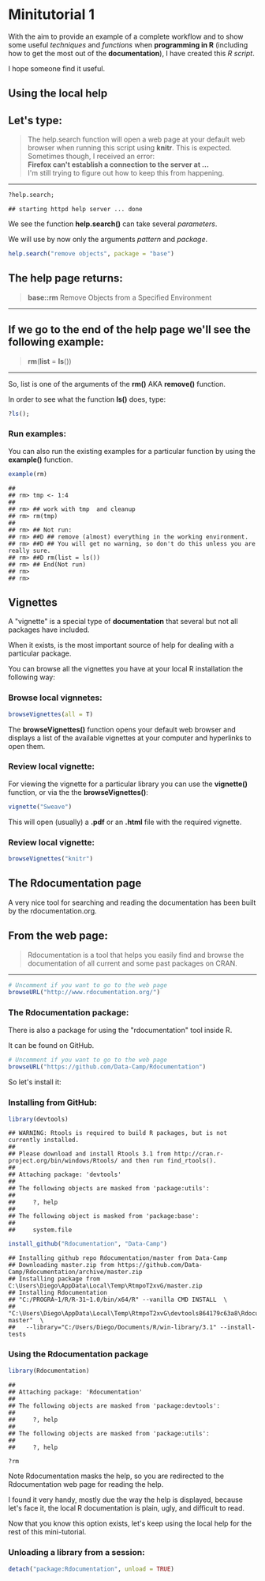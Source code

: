 Minitutorial 1
========================================================

With the aim to provide an example of a complete workflow and to show some useful *techniques* and *functions* when **programming in R** (including how to get the most out of the **documentation**), I have created this *R script*.

I hope someone find it useful.

Using the local help
--------------------
Let's type:
 ---
> The help.search function will open a web page at your default web browser when running this script using **knitr**. This is expected.  
Sometimes though, I received an error:  
**Firefox can't establish a connection to the server at ...**  
I'm still trying to figure out how to keep this from happening.
 
 ---

```r
?help.search;
```

```
## starting httpd help server ... done
```

We see the function **help.search()** can take several *parameters*.  

We will use by now only the arguments *pattern* and *package*.

```r
help.search("remove objects", package = "base")
```

The help page returns:  
 ----
>    **base::rm**      Remove Objects from a Specified Environment  

 ----
If we go to the end of the help page we'll see the following example:  
 ----
>  **rm**(**list** = **ls**())  

 ----  

So, list is one of the arguments of the **rm()** AKA **remove()** function.  

In order to see what the function **ls()** does, type:

```r
?ls();
```


### Run examples:
You can also run the existing examples for a particular function by using the **example()** function.

```r
example(rm)
```

```
## 
## rm> tmp <- 1:4
## 
## rm> ## work with tmp  and cleanup
## rm> rm(tmp)
## 
## rm> ## Not run: 
## rm> ##D ## remove (almost) everything in the working environment.
## rm> ##D ## You will get no warning, so don't do this unless you are really sure.
## rm> ##D rm(list = ls())
## rm> ## End(Not run)
## rm> 
## rm>
```

Vignettes
---------
A "vignette" is a special type of **documentation** that several but not all packages have included.  

When it exists, is the most important source of help for dealing with a particular package.  

You can browse all the vignettes you have at your local R installation the following way:  
### Browse local vignnetes:

```r
browseVignettes(all = T)
```

The **browseVignettes()** function opens your default web browser and displays a list of the available vignettes at your computer and hyperlinks to open them.  

### Review local vignette:
For viewing the vignette for a particular library you can use the **vignette()** function, or via the the **browseVignettes()**:

```r
vignette("Sweave")
```

This will open (usually) a **.pdf** or an **.html** file with the required vignette.

### Review local vignette:

```r
browseVignettes("knitr")
```

The Rdocumentation page
-----------------------
A very nice tool for searching and reading the documentation has been built by the rdocumentation.org.  

From the web page:
 ---
> Rdocumentation is a tool that helps you easily find and browse the documentation of all current and some past packages on CRAN.

 ---

```r
# Uncomment if you want to go to the web page
browseURL("http://www.rdocumentation.org/")
```

### The Rdocumentation package:
There is also a package for using the "rdocumentation" tool inside R.  

It can be found on GitHub.

```r
# Uncomment if you want to go to the web page
browseURL("https://github.com/Data-Camp/Rdocumentation")
```


So let's install it:

### Installing from GitHub:

```r
library(devtools)
```

```
## WARNING: Rtools is required to build R packages, but is not currently installed.
## 
## Please download and install Rtools 3.1 from http://cran.r-project.org/bin/windows/Rtools/ and then run find_rtools().
## 
## Attaching package: 'devtools'
## 
## The following objects are masked from 'package:utils':
## 
##     ?, help
## 
## The following object is masked from 'package:base':
## 
##     system.file
```

```r
install_github("Rdocumentation", "Data-Camp")
```

```
## Installing github repo Rdocumentation/master from Data-Camp
## Downloading master.zip from https://github.com/Data-Camp/Rdocumentation/archive/master.zip
## Installing package from C:\Users\Diego\AppData\Local\Temp\RtmpoT2xvG/master.zip
## Installing Rdocumentation
## "C:/PROGRA~1/R/R-31~1.0/bin/x64/R" --vanilla CMD INSTALL  \
##   "C:\Users\Diego\AppData\Local\Temp\RtmpoT2xvG\devtools864179c63a8\Rdocumentation-master"  \
##   --library="C:/Users/Diego/Documents/R/win-library/3.1" --install-tests
```

### Using the Rdocumentation package

```r
library(Rdocumentation)
```

```
## 
## Attaching package: 'Rdocumentation'
## 
## The following objects are masked from 'package:devtools':
## 
##     ?, help
## 
## The following objects are masked from 'package:utils':
## 
##     ?, help
```

```r
?rm
```

Note Rdocumentation masks the help, so you are redirected to the Rdocumentation web page for reading the help.  

I found it very handy, mostly due the way the help is displayed, because let's face it, the local R documentation is plain, ugly, and difficult to read.

Now that you know this option exists, let's keep using the local help for the rest of this mini-tutorial.

### Unloading a library from a session:

```r
detach("package:Rdocumentation", unload = TRUE)
```

